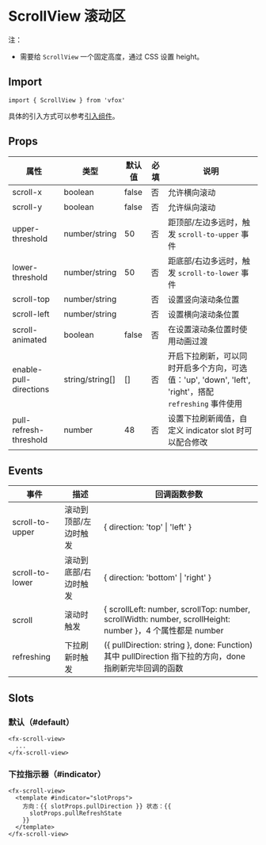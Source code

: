 # ScrollView 滚动区

注：

- 需要给 `ScrollView` 一个固定高度，通过 CSS 设置 height。

## Import

```
import { ScrollView } from 'vfox'
```

具体的引入方式可以参考[引入组件](../index.md#引入组件)。

## Props

| 属性                   | 类型            | 默认值 | 必填 | 说明                                                                                                  |
| ---------------------- | --------------- | ------ | ---- | ----------------------------------------------------------------------------------------------------- |
| scroll-x               | boolean         | false  | 否   | 允许横向滚动                                                                                          |
| scroll-y               | boolean         | false  | 否   | 允许纵向滚动                                                                                          |
| upper-threshold        | number/string   | 50     | 否   | 距顶部/左边多远时，触发 `scroll-to-upper` 事件                                                        |
| lower-threshold        | number/string   | 50     | 否   | 距底部/右边多远时，触发 `scroll-to-lower` 事件                                                        |
| scroll-top             | number/string   |        | 否   | 设置竖向滚动条位置                                                                                    |
| scroll-left            | number/string   |        | 否   | 设置横向滚动条位置                                                                                    |
| scroll-animated        | boolean         | false  | 否   | 在设置滚动条位置时使用动画过渡                                                                        |
| enable-pull-directions | string/string[] | []     | 否   | 开启下拉刷新，可以同时开启多个方向，可选值：'up', 'down', 'left', 'right'，搭配 `refreshing` 事件使用 |
| pull-refresh-threshold | number          | 48     | 否   | 设置下拉刷新阈值，自定义 indicator slot 时可以配合修改                                                |

## Events

| 事件            | 描述                  | 回调函数参数                                                                                              |
| --------------- | --------------------- | --------------------------------------------------------------------------------------------------------- |
| scroll-to-upper | 滚动到顶部/左边时触发 | { direction: 'top' \| 'left' }                                                                            |
| scroll-to-lower | 滚动到底部/右边时触发 | { direction: 'bottom' \| 'right' }                                                                        |
| scroll          | 滚动时触发            | { scrollLeft: number, scrollTop: number, scrollWidth: number, scrollHeight: number }，4 个属性都是 number |
| refreshing      | 下拉刷新时触发        | ({ pullDirection: string }, done: Function) 其中 pullDirection 指下拉的方向，done 指刷新完毕回调的函数    |

## Slots

### 默认（#default）

```
<fx-scroll-view>
  ...
</fx-scroll-view>
```

### 下拉指示器（#indicator）

```
<fx-scroll-view>
  <template #indicator="slotProps">
    方向：{{ slotProps.pullDirection }} 状态：{{
      slotProps.pullRefreshState
    }}
  </template>
</fx-scroll-view>
```
